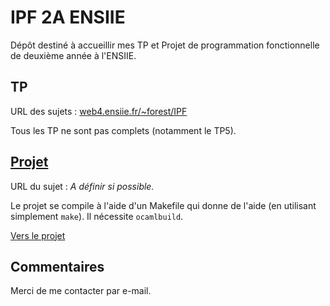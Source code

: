# IPF 2A ENSIIE

Dépôt destiné à accueillir mes TP et Projet de programmation fonctionnelle de deuxième année à l'ENSIIE.

## TP

URL des sujets : [web4.ensiie.fr/~forest/IPF](http://web4.ensiie.fr/~forest/IPF/)

Tous les TP ne sont pas complets (notamment le TP5). 

## [Projet](https://github.com/KowalskiThomas/IPF2A/tree/master/Projet)

URL du sujet : *A définir si possible.*

Le projet se compile à l'aide d'un Makefile qui donne de l'aide (en utilisant simplement `make`). Il nécessite `ocamlbuild`.

[Vers le projet](https://github.com/KowalskiThomas/IPF2A/tree/master/Projet)

## Commentaires

Merci de me contacter par e-mail.
